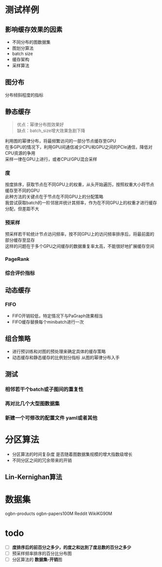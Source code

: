 # 测试样例
## 影响缓存效果的因素
- 不同分布的图数据集
- 图划分算法
- batch size
- 缓存架构
- 采样算法
## 图分布
分布倾斜程度的指标
## 静态缓存
> 优点：幂律分布图效果好  
> 缺点：batch_size增大效果急剧下降  

利用图的幂律分布，将最频繁访问的一部分节点缓存至GPU  
在多GPU的情况下，利用GPU间通信减少CPU和GPU之间的PCIe通信，降低对CPU资源的争用  
采样一律在GPU上进行，或者CPU/GPU混合采样
### 度
按度排序，获取节点在不同GPU上的权重，从头开始遍历，按照权重大小将节点缓存至不同的GPU  
此种方法的关键点在于节点在不同GPU上的分配策略  
我尝试获取batch的一阶邻居并统计其频率，作为在不同GPU上的权重才进行缓存分配，但差距不大
### 预采样
预采样若干轮统计节点访问频率，按不同GPU上的访问频率排序后，将最前面的部分缓存至显存  
这样的问题在于多个GPU之间缓存的数据重复率太高，不能很好地扩展缓存空间  
### PageRank
### 综合评价指标

## 动态缓存
### FIFO
- FIFO开销较低，特定情况下与PaGraph效果相当
- FIFO缓存替换每个minibatch进行一次
## 组合策略
- 进行预训练和对图的预处理来确定具体的缓存策略
- 动态缓存和静态缓存的比例划分指标 从图的幂律分布入手

## 测试
### 相邻若干个batch或子图间的重复性
### 再对比几个大型图数据集
### 新建一个可修改的配置文件 yaml或者其他

# 分区算法
- 分区算法的时间复杂度 是否随着图数据集规模的增大指数级增长
- 不同分区之间的冗余带来的开销
## Lin-Kernighan算法

# 数据集
ogbn-products
ogbn-papers100M
Reddit
WikiKG90M

# todo
- [ ] **度排序后的前百分之多少，的度之和达到了度总数的百分之多少** 
- [ ] 预采样频率排序的百分比分布图
- [ ] 分区算法的 **数据集-开销**图
